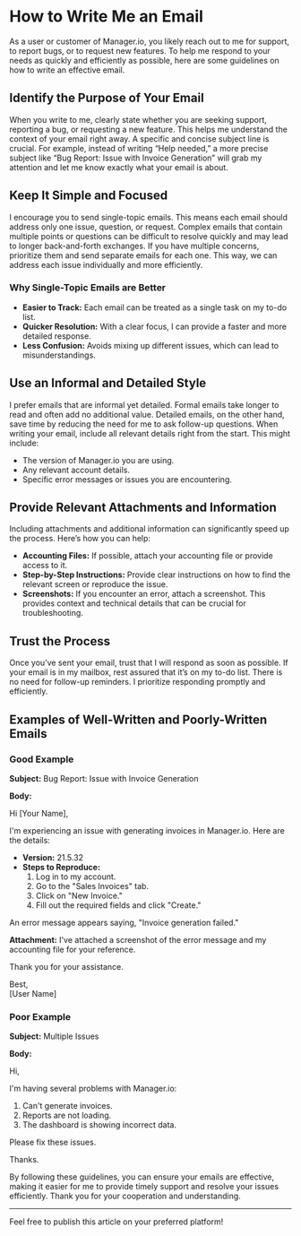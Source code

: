 # How to Write Me an Email

As a user or customer of Manager.io, you likely reach out to me for support, to report bugs, or to request new features. To help me respond to your needs as quickly and efficiently as possible, here are some guidelines on how to write an effective email.

## Identify the Purpose of Your Email

When you write to me, clearly state whether you are seeking support, reporting a bug, or requesting a new feature. This helps me understand the context of your email right away. A specific and concise subject line is crucial. For example, instead of writing “Help needed,” a more precise subject like “Bug Report: Issue with Invoice Generation” will grab my attention and let me know exactly what your email is about.

## Keep It Simple and Focused

I encourage you to send single-topic emails. This means each email should address only one issue, question, or request. Complex emails that contain multiple points or questions can be difficult to resolve quickly and may lead to longer back-and-forth exchanges. If you have multiple concerns, prioritize them and send separate emails for each one. This way, we can address each issue individually and more efficiently.

### Why Single-Topic Emails are Better

- **Easier to Track:** Each email can be treated as a single task on my to-do list.
- **Quicker Resolution:** With a clear focus, I can provide a faster and more detailed response.
- **Less Confusion:** Avoids mixing up different issues, which can lead to misunderstandings.

## Use an Informal and Detailed Style

I prefer emails that are informal yet detailed. Formal emails take longer to read and often add no additional value. Detailed emails, on the other hand, save time by reducing the need for me to ask follow-up questions. When writing your email, include all relevant details right from the start. This might include:

- The version of Manager.io you are using.
- Any relevant account details.
- Specific error messages or issues you are encountering.

## Provide Relevant Attachments and Information

Including attachments and additional information can significantly speed up the process. Here’s how you can help:

- **Accounting Files:** If possible, attach your accounting file or provide access to it.
- **Step-by-Step Instructions:** Provide clear instructions on how to find the relevant screen or reproduce the issue.
- **Screenshots:** If you encounter an error, attach a screenshot. This provides context and technical details that can be crucial for troubleshooting.

## Trust the Process

Once you’ve sent your email, trust that I will respond as soon as possible. If your email is in my mailbox, rest assured that it’s on my to-do list. There is no need for follow-up reminders. I prioritize responding promptly and efficiently.

## Examples of Well-Written and Poorly-Written Emails

### Good Example

**Subject:** Bug Report: Issue with Invoice Generation

**Body:**

Hi [Your Name],

I'm experiencing an issue with generating invoices in Manager.io. Here are the details:

- **Version:** 21.5.32
- **Steps to Reproduce:**
  1. Log in to my account.
  2. Go to the "Sales Invoices" tab.
  3. Click on "New Invoice."
  4. Fill out the required fields and click "Create."

An error message appears saying, "Invoice generation failed."

**Attachment:** I've attached a screenshot of the error message and my accounting file for your reference.

Thank you for your assistance.

Best,  
[User Name]

### Poor Example

**Subject:** Multiple Issues

**Body:**

Hi,

I'm having several problems with Manager.io:

1. Can't generate invoices.
2. Reports are not loading.
3. The dashboard is showing incorrect data.

Please fix these issues.

Thanks.

By following these guidelines, you can ensure your emails are effective, making it easier for me to provide timely support and resolve your issues efficiently. Thank you for your cooperation and understanding.

---

Feel free to publish this article on your preferred platform!
